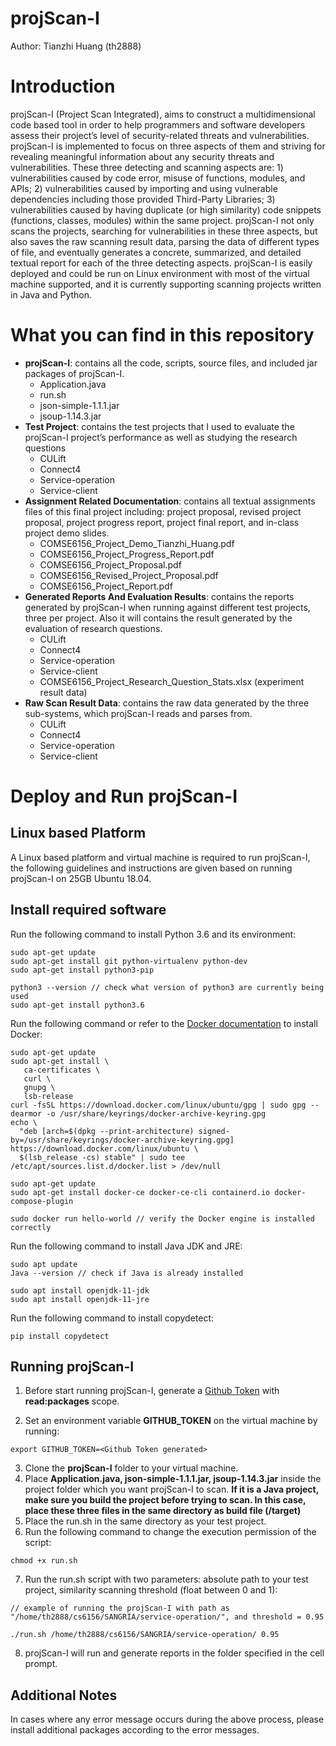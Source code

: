 # projScan-I

Author: Tianzhi Huang (th2888)

# Introduction

projScan-I (Project Scan Integrated), aims to construct a multidimensional code based tool in order to help programmers and software developers assess their project’s level of security-related threats and vulnerabilities. projScan-I is implemented to focus on three aspects of them and striving for revealing meaningful information about any security threats and vulnerabilities. These three detecting and scanning aspects are: 1) vulnerabilities caused by code error, misuse of functions, modules, and APIs; 2) vulnerabilities caused by importing and using vulnerable dependencies including those provided Third-Party Libraries; 3) vulnerabilities caused by having duplicate (or high similarity) code snippets (functions, classes, modules) within the same project. projScan-I not only scans the projects, searching for vulnerabilities in these three aspects, but also saves the raw scanning result data, parsing the data of different types of file, and eventually generates a concrete, summarized, and detailed textual report for each of the three detecting aspects. projScan-I is easily deployed and could be run on Linux environment with most of the virtual machine supported, and it is currently supporting scanning projects written in Java and Python.

# What you can find in this repository

- **projScan-I**: contains all the code, scripts, source files, and included jar packages of projScan-I.  
  - Application.java
  - run.sh
  - json-simple-1.1.1.jar
  - jsoup-1.14.3.jar
- **Test Project**: contains the test projects that I used to evaluate the projScan-I project’s performance as well as studying the research questions  
  - CULift
  - Connect4
  - Service-operation
  - Service-client
- **Assignment Related Documentation**: contains all textual assignments files of this final project including: project proposal, revised project proposal, project progress report, project final report, and in-class project demo slides.  
  - COMSE6156_Project_Demo_Tianzhi_Huang.pdf
  - COMSE6156_Project_Progress_Report.pdf
  - COMSE6156_Project_Proposal.pdf
  - COMSE6156_Revised_Project_Proposal.pdf
  - COMSE6156_Project_Report.pdf
- **Generated Reports And Evaluation Results**: contains the reports generated by projScan-I when running against different test projects, three per project. Also it will contains the result generated by the evaluation of research questions.
  - CULift
  - Connect4
  - Service-operation
  - Service-client
  - COMSE6156_Project_Research_Question_Stats.xlsx (experiment result data)
- **Raw Scan Result Data**: contains the raw data generated by the three sub-systems, which projScan-I reads and parses from.
  - CULift
  - Connect4
  - Service-operation
  - Service-client

# Deploy and Run projScan-I

## Linux based Platform

A Linux based platform and virtual machine is required to run projScan-I, the following guidelines and instructions are given based on running projScan-I
on 25GB Ubuntu 18.04.

## Install required software

Run the following command to install Python 3.6 and its environment:
```
sudo apt-get update
sudo apt-get install git python-virtualenv python-dev
sudo apt-get install python3-pip

python3 --version // check what version of python3 are currently being used
sudo apt-get install python3.6
```

Run the following command or refer to the [Docker documentation](https://docs.docker.com/engine/install/ubuntu/) to install Docker:
```
sudo apt-get update
sudo apt-get install \
   ca-certificates \
   curl \
   gnupg \
   lsb-release
curl -fsSL https://download.docker.com/linux/ubuntu/gpg | sudo gpg --dearmor -o /usr/share/keyrings/docker-archive-keyring.gpg
echo \
  "deb [arch=$(dpkg --print-architecture) signed-by=/usr/share/keyrings/docker-archive-keyring.gpg] https://download.docker.com/linux/ubuntu \
  $(lsb_release -cs) stable" | sudo tee /etc/apt/sources.list.d/docker.list > /dev/null

sudo apt-get update
sudo apt-get install docker-ce docker-ce-cli containerd.io docker-compose-plugin

sudo docker run hello-world // verify the Docker engine is installed correctly
```

Run the following command to install Java JDK and JRE:
```
sudo apt update
Java --version // check if Java is already installed

sudo apt install openjdk-11-jdk
sudo apt install openjdk-11-jre
```

Run the following command to install copydetect:
```
pip install copydetect
```

## Running projScan-I

1. Before start running projScan-I, generate a [Github Token](https://docs.github.com/en/enterprise-server@3.4/authentication/keeping-your-account-and-data-secure/creating-a-personal-access-token) with **read:packages** scope.  

2. Set an environment variable **GITHUB_TOKEN** on the virtual machine by running:
```
export GITHUB_TOKEN=<Github Token generated>
```  
3. Clone the **projScan-I** folder to your virtual machine.
4. Place **Application.java, json-simple-1.1.1.jar, jsoup-1.14.3.jar** inside the project folder which you want projScan-I to scan. **If it is a Java project, make sure you build the project before trying to scan. In this case, place these three files in the same directory as build file (/target)**
5. Place the run.sh in the same directory as your test project.
6. Run the following command to change the execution permission of the script:
```
chmod +x run.sh
``` 
7. Run the run.sh script with two parameters: absolute path to your test project, similarity scanning threshold (float between 0 and 1):
```
// example of running the projScan-I with path as "/home/th2888/cs6156/SANGRIA/service-operation/", and threshold = 0.95

./run.sh /home/th2888/cs6156/SANGRIA/service-operation/ 0.95
``` 
8. projScan-I will run and generate reports in the folder specified in the cell prompt.

## Additional Notes

In cases where any error message occurs during the above process, please install additional packages according to the error messages.
